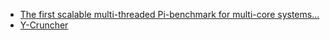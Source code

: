 - [The first scalable multi-threaded Pi-benchmark for multi-core systems...](http://www.numberworld.org/y-cruncher/)
- [Y-Cruncher](https://openbenchmarking.org/test/pts/y-cruncher)
